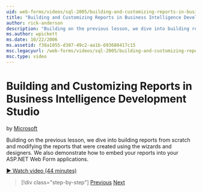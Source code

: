 ```yaml
---
uid: web-forms/videos/sql-2005/building-and-customizing-reports-in-business-intelligence-development-studio
title: "Building and Customizing Reports in Business Intelligence Development Studio | Microsoft Docs"
author: rick-anderson
description: "Building on the previous lesson, we dive into building reports from scratch and modifying the reports that were created using the wizards and designers. We a..."
ms.author: wpickett
ms.date: 10/22/2006
ms.assetid: f38a1055-d387-49c2-aa1b-693688417c15
msc.legacyurl: /web-forms/videos/sql-2005/building-and-customizing-reports-in-business-intelligence-development-studio
msc.type: video
---
```

# Building and Customizing Reports in Business Intelligence Development Studio

by [Microsoft](https://github.com/microsoft)

Building on the previous lesson, we dive into building reports from scratch and modifying the reports that were created using the wizards and designers. We also demonstrate how to embed your reports into your ASP.NET Web Form applications.

[&#9654; Watch video (44 minutes)](https://channel9.msdn.com/Blogs/ASP-NET-Site-Videos/building-and-customizing-reports-in-business-intelligence-development-studio)

> [!div class="step-by-step"]
> [Previous](getting-started-with-reporting-services.md)
> [Next](creating-and-using-stored-procedures.md)

